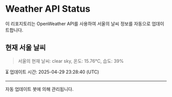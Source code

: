 
# Weather API Status

이 리포지토리는 OpenWeather API를 사용하여 서울의 날씨 정보를 자동으로 업데이트합니다.

## 현재 서울 날씨
> 서울의 현재 날씨: clear sky, 온도: 15.76°C, 습도: 39%

⏳ 업데이트 시간: 2025-04-29 23:28:40 (UTC)

---
자동 업데이트 봇에 의해 관리됩니다.
